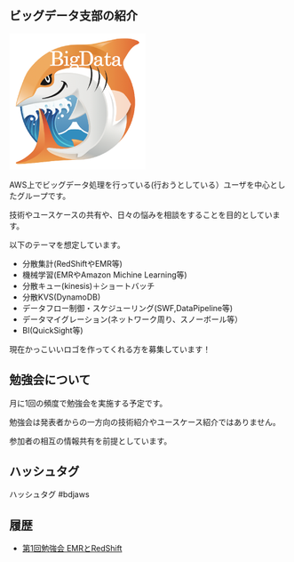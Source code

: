 ## ビッグデータ支部の紹介

![logo](logo.png)

AWS上でビッグデータ処理を行っている(行おうとしている）ユーザを中心としたグループです。

技術やユースケースの共有や、日々の悩みを相談をすることを目的としています。

以下のテーマを想定しています。

* 分散集計(RedShiftやEMR等)
* 機械学習(EMRやAmazon Michine Learning等)
* 分散キュー(kinesis)＋ショートバッチ
* 分散KVS(DynamoDB)
* データフロー制御・スケジューリング(SWF,DataPipeline等)
* データマイグレーション(ネットワーク周り、スノーボール等）
* BI(QuickSight等)

現在かっこいいロゴを作ってくれる方を募集しています！

## 勉強会について

月に1回の頻度で勉強会を実施する予定です。

勉強会は発表者からの一方向の技術紹介やユースケース紹介ではありません。

参加者の相互の情報共有を前提としています。

## ハッシュタグ

ハッシュタグ #bdjaws

## 履歴

- [第1回勉強会 EMRとRedShift](https://github.com/bdjaws/workshop/tree/master/20160722)
